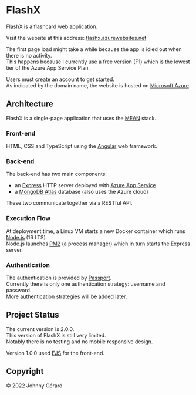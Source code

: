 # FlashX
FlashX is a flashcard web application.

Visit the website at this address: [flashx.azurewebsites.net](https://flashx.azurewebsites.net)

The first page load might take a while because the app is idled out when there is no activity.  
This happens because I currently use a free version (F1) which is the lowest tier of the Azure App Service Plan.

Users must create an account to get started.  
As indicated by the domain name, the website is hosted on [Microsoft Azure](https://azure.microsoft.com/en-us/).

## Architecture
FlashX is a single-page application that uses the [MEAN](https://www.mongodb.com/mean-stack) stack.

### Front-end
HTML, CSS and TypeScript using the [Angular](https://angular.io/) web framework.

### Back-end
The back-end has two main components:  
* an [Express](https://expressjs.com) HTTP server deployed with [Azure App Service](https://azure.microsoft.com/en-us/services/app-service/)
* a [MongoDB Atlas](https://www.mongodb.com/atlas) database (also uses the Azure cloud)

These two communicate together via a RESTful API.  

### Execution Flow
At deployment time, a Linux VM starts a new Docker container which runs [Node.js](https://nodejs.dev/en/) (16 LTS).  
Node.js launches [PM2](https://pm2.keymetrics.io/) (a process manager) which in turn starts the Express server.

### Authentication
The authentication is provided by [Passport](https://www.passportjs.org/).  
Currently there is only one authentication strategy: username and password.  
More authentication strategies will be added later.

## Project Status
The current version is 2.0.0.  
This version of FlashX is still very limited.  
Notably there is no testing and no mobile responsive design.  

Version 1.0.0 used [EJS](https://ejs.co/) for the front-end.  

## Copyright
© 2022 Johnny Gérard
